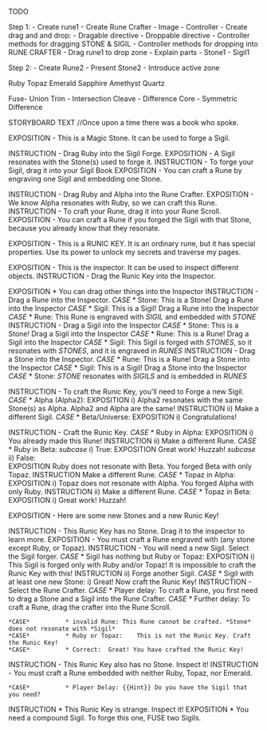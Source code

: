 TODO

Step 1:
	-	Create rune1
		-	Create Rune Crafter
			-	Image
			-	Controller
		-	Create drag and and drop:
			-	Dragable directive
			-	Droppable directive
			-	Controller methods for dragging STONE & SIGIL
			-	Controller methods for dropping into RUNE CRAFTER
	-	Drag rune1 to drop zone
	-	Explain parts
		-	Stone1
		-	Sigil1

Step 2:
	-	Create Rune2
		-	Present Stone2
		-	Introduce active zone

<!-- Stone names -->
Ruby
Topaz
Emerald
Sapphire
Amethyst
Quartz

<!-- Operation names -->
Fuse- Union
Trim - Intersection
Cleave - Difference
Core - Symmetric Difference



STORYBOARD TEXT
	//Once upon a time there was a book who spoke.

EXPOSITION		- This is a Magic Stone. It can be used to forge a Sigil.	
<!-- Forge first Sigil -->
INSTRUCTION		- Drag Ruby into the Sigil Forge. 
EXPOSITION		- A Sigil resonates with the Stone(s) used to forge it.
INSTRUCTION		- To forge your Sigil, drag it into your Sigil Book
EXPOSITION		- You can craft a Rune by engraving one Sigil and embedding one Stone.
<!-- Craft first Rune -->
INSTRUCTION		- Drag Ruby and Alpha into the Rune Crafter.
EXPOSITION		- We know Alpha resonates with Ruby, so we can craft this Rune.
INSTRUCTION		- To craft your Rune, drag it into your Rune Scroll.
EXPOSITION		- You can craft a Rune if you forged the Sigil with that Stone, because you already know that they resonate. 
				<!-- better wording? Need to convey that a specific Rune can be crafted only if you KNOW the Stone resonates with the Sigil, and that you know they resonate if you forged the Sigil yourself -->

<!-- Introduce Runic Key -->
EXPOSITION 		- This is a RUNIC KEY. It is an ordinary rune, but it has special properties. Use its power to unlock my secrets and traverse my pages. 

<!-- Introduce/use Inspector -->
EXPOSITION		- This is the inspector. It can be used to inspect different objects.
INSTRUCTION		- Drag the Runic Key into the Inspector.
<!-- INSPECTOR			*	Engraved with ANY Sigil EXCEPT Alpha and embedded with ANY Stone -->
<!-- Continued Inspection -->
EXPOSITION			*	You can drag other things into the Inspector
INSTRUCTION		- Drag a Rune into the Inspector.
	*CASE*			* Stone: This is a Stone! Drag a Rune into the Inspector
	*CASE*			* Sigil: This is a Sigil! Drag a Rune into the Inspector
	*CASE*			* Rune: This Rune is engraved with *SIGIL* and embedded with *STONE*
INSTRUCTION		- Drag a Sigil into the Inspector
	*CASE*			* Stone: This is a Stone! Drag a Sigil into the Inspector
	*CASE*			* Rune: This is a Rune! Drag a Sigil into the Inspector
	*CASE*			* Sigil: This Sigil is forged with *STONES*, so it resonates with *STONES*, and it is engraved in *RUNES*
INSTRUCTION		- Drag a Stone into the Inspector.
	*CASE*			* Rune: This is a Rune! Drag a Stone into the Inspector
	*CASE*			* Sigil: This is a Sigil! Drag a Stone into the Inspector
	*CASE*			* Stone: *STONE* resonates with *SIGILS* and is embedded in *RUNES*


<!-- Forge second Sigil -->
INSTRUCTION		- To craft the Runic Key, you'll need to Forge a new Sigil.
	*CASE*			* Alpha (Alpha2):
		EXPOSITION		i)	Alpha2 resonates with the same Stone(s) as Alpha. Alpha2 and Alpha are the same!
		INSTRUCTION		ii) Make a different Sigil.
	*CASE*			* Beta/Universe:
		EXPOSITION			i) Congratulations!

<!-- Craft second Rune, including error messages -->
INSTRUCTION		- Craft the Runic Key.
	<!-- On delay hints for Rune crafting -->
	*CASE*			* Ruby in Alpha:
		EXPOSITION		i)	You already made this Rune! 
		INSTRUCTION		ii)	Make a different Rune.
	*CASE*			* Ruby in Beta:
		*subcase*			i) True: 
			EXPOSITION		Great work! Huzzah!
		*subcase*			ii) False:	
			EXPOSITION		Ruby does not resonate with Beta. You forged Beta with only Topaz. 
			INSTRUCTION		Make a different Rune.
	*CASE*			* Topaz in Alpha:	
		EXPOSITION		i)	Topaz does not resonate with Alpha. You forged Alpha with only Ruby. 
		INSTRUCTION		ii)	Make a different Rune.
	*CASE*			* Topaz in Beta:	
		EXPOSITION		i)	Great work! Huzzah!

<!-- New stones, craft third Rune -->
EXPOSITION		- Here are some new Stones and a new Runic Key! 

<!-- Craft a Rune without Ruby or Topaz -->
INSTRUCTION		- This Runic Key has no Stone. Drag it to the inspector to learn more.
EXPOSITION		- You must craft a Rune engraved with (any stone except Ruby, or Topaz).
INSTRUCTION		- You will need a new Sigil. Select the Sigil forger.
	*CASE*			* Sigil has nothing but Ruby or Topaz: 
		EXPOSITION		i)	This Sigil is forged only with Ruby and/or Topaz! It is impossible to craft the Runic Key with this!
		INSTRUCTION		ii)	Forge another Sigil.
	*CASE*			* Sigil with at least one new Stone:
						i)	Great! Now craft the Runic Key!
INSTRUCTION		- Select the Rune Crafter.
					<!-- onDelay hints -->
	*CASE*			* Player delay:	To craft a Rune, you first need to drag a Stone and a Sigil into the Rune Crafter.
	*CASE*			* Further delay: To craft a Rune, drag the crafter into the Rune Scroll.

	*CASE*			* invalid Rune: This Rune cannot be crafted. *Stone* does not resonate with *Sigil*
	*CASE*			* Ruby or Topaz:	This is not the Runic Key. Craft the Runic Key!
	*CASE*			* Correct:	Great! You have crafted the Runic Key!

<!--  Craft fourth Rune -->
INSTRUCTION		- This Runic Key also has no Stone. Inspect it!
INSTRUCTION		- You must craft a Rune embedded with neither Ruby, Topaz, nor Emerald.

	*CASE*			* Player Delay: {{Hint}} Do you have the Sigil that you need?

<!-- Handle different hint responses -->

<!-- Crafting hints -->


<!-- Introducing Union -->
INSTRUCTION		*	This Runic Key is strange. Inspect it!
				<!-- Delay hints for Inspecting -->
EXPOSITION		*	You need a compound Sigil. To forge this one, FUSE two Sigils.

<!-- Introduce how to fuse Sigils -->

<!-- Craft Runes with Fused Sigils -->

<!-- You cannot select a justifying Rune until you have engraved the Sigil -->

<!-- Craft specific Runic key with specific Fused Sigil -->

<!-- Introduce Inspector limitations on Sigil content after teaching Union -->

